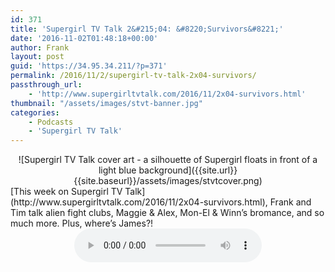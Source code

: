 ```yaml
---
id: 371
title: 'Supergirl TV Talk 2&#215;04: &#8220;Survivors&#8221;'
date: '2016-11-02T01:48:18+00:00'
author: Frank
layout: post
guid: 'https://34.95.34.211/?p=371'
permalink: /2016/11/2/supergirl-tv-talk-2x04-survivors/
passthrough_url:
    - 'http://www.supergirltvtalk.com/2016/11/2x04-survivors.html'
thumbnail: "/assets/images/stvt-banner.jpg"
categories:
    - Podcasts
    - 'Supergirl TV Talk'
---
```


<div markdown="1" style="text-align: center;">
![Supergirl TV Talk cover art - a silhouette of Supergirl floats in front of a light blue background]({{site.url}}{{site.baseurl}}/assets/images/stvtcover.png)
</div>
[This week on Supergirl TV Talk](http://www.supergirltvtalk.com/2016/11/2x04-survivors.html), Frank and Tim talk alien fight clubs, Maggie &amp; Alex, Mon-El &amp; Winn’s bromance, and so much more. Plus, where’s James?!

<div markdown="1" style="text-align: center;">
<audio controls>
  <source src="http://www.podtrac.com/pts/redirect.mp3/archive.org/download/STVT2x04/STVT2x04.mp3" type="audio/mpeg">
  Your browser does not support the audio element.
</audio>
</div>
